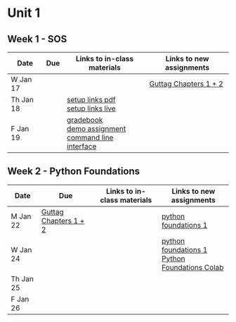 # Unit 1

## Week 1 - SOS

| Date  | Due              | Links to in-class materials | Links to new assignments |
|-------|------------------|-----------------------------|----------------------|
|W Jan 17||| [Guttag Chapters 1 + 2](https://mitpress.ublish.com/ebook/itcapup3-preview/12609/xv) |
|Th Jan 18||[setup links pdf](https://github.com/allegheny-college-cmpsc-101-spring-2024/course-materials/blob/main/notes/20240118-setup-steps.pdf) <br> [setup links live](https://docs.google.com/presentation/d/1XSsBh5c8YV8-y0taWbQmtCO5EbI8IcI201z5gIGWAvo/edit?usp=sharing)||
|F Jan 19||[gradebook](https://classroom.github.com/a/WiBuT_qZ) <br> [demo assignment](https://classroom.github.com/a/JUjsdYl5) <br> [command line interface](https://www.coursera.org/articles/command-line-interface)||

## Week 2 - Python Foundations

| Date  | Due              | Links to in-class materials | Links to new assignments |
|-------|------------------|-----------------------------|----------------------|
|M Jan 22| [Guttag Chapters 1 + 2](https://mitpress.ublish.com/ebook/itcapup3-preview/12609/xv) ||[python foundations 1](https://github.com/allegheny-college-cmpsc-101-spring-2024/course-materials/blob/main/notes/20240122-python-foundations.pdf)|
|W Jan 24|||[python foundations 1](https://github.com/allegheny-college-cmpsc-101-spring-2024/course-materials/blob/main/notes/20240122-python-foundations.pdf) <br> [Python Foundations Colab]()|
|Th Jan 25||||
|F Jan 26||||
